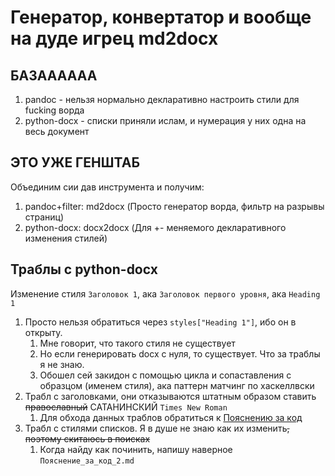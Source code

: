 # Генератор, конвертатор и вообще на дуде игрец md2docx

## БАЗАААААА

1. pandoc - нельзя нормально декларативно настроить стили для fucking ворда
2. python-docx - списки приняли ислам, и нумерация у них одна на весь документ

## ЭТО УЖЕ ГЕНШТАБ

Объединим сии дав инструмента и получим:

1. pandoc+filter: md2docx (Просто генератор ворда, фильтр на разрывы страниц)
2. python-docx: docx2docx (Для +- меняемого декларативного изменения стилей)

## Траблы с python-docx

Изменение стиля `Заголовок 1`, ака `Заголовок первого уровня`, ака `Heading 1`

1. Просто нельзя обратиться через `styles["Heading 1"]`, ибо он в открыту.
   1. Мне говорит, что такого стиля не существует
   2. Но если генерировать docx с нуля, то существует. Что за траблы я не знаю. 
   3. Обошел сей закидон с помощью цикла и сопаставления с образцом (именем стиля), ака паттерн матчинг по хаскеллвски
2. Трабл с заголовками, они отказываются штатным образом ставить ~~православный~~ САТАНИНСКИЙ `Times New Roman`
   1. Для обхода данных траблов обратиться к [Пояснению за код](/docs/Пояснение_за_код.md)
3. Трабл с стилями списков. Я в душе не знаю как их изменить~~, поэтому скитаюсь в поисках~~
   1. Когда найду как починить, напишу наверное `Пояснение_за_код_2.md`